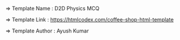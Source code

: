   =>  Template Name    : D2D Physics MCQ

  =>  Template Link    : https://htmlcodex.com/coffee-shop-html-template

  =>  Template Author  : Ayush Kumar  
